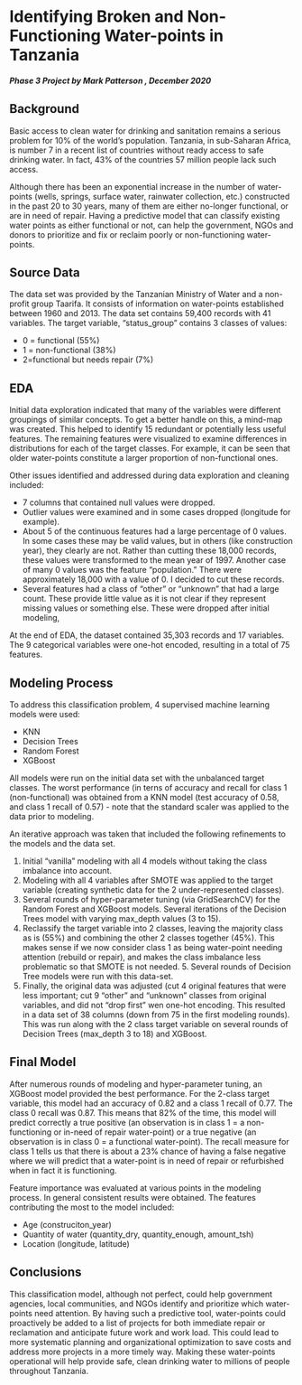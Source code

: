 # Identifying Broken and Non-Functioning Water-points in Tanzania
##### Phase 3 Project by Mark Patterson , December 2020


## Background
Basic access to clean water for drinking and sanitation remains a serious problem for 10% of the world’s population. Tanzania, in sub-Saharan Africa, is number 7 in a recent list of countries without ready access to safe drinking water. In fact, 43% of the countries 57 million people lack such access. 

Although there has been an exponential increase in the number of water-points (wells, springs, surface water, rainwater collection, etc.) constructed in the past 20 to 30 years, many of them are either no-longer functional, or are in need of repair. Having a predictive model that can classify existing water points as either functional or not, can help the government, NGOs and donors to prioritize and fix or reclaim poorly or non-functioning water-points.


## Source Data 
The data set was provided by the Tanzanian Ministry of Water and a non-profit group Taarifa. It consists of information on water-points established between 1960 and 2013. The data set contains 59,400 records with 41 variables. The target variable, “status_group” contains 3 classes of values: 
* 0 = functional (55%)
* 1 = non-functional (38%)
* 2=functional but needs repair (7%)


## EDA
Initial data exploration indicated that many of the variables were different groupings of similar concepts. To get a better handle on this, a mind-map was created. This helped to identify 15 redundant or potentially less useful features. The remaining features were visualized to examine differences in distributions for each of the target classes. For example, it can be seen that older water-points constitute a larger proportion of non-functional ones. 

Other issues identified and addressed during data exploration and cleaning included: 
* 7 columns that contained null values were dropped.
* Outlier values were examined and in some cases dropped (longitude for example).
* About 5 of the continuous features had a large percentage of 0 values. In some cases these may be valid values, but in others (like construction year), they clearly are not. Rather than cutting these 18,000 records, these values were transformed to the mean year of 1997.
Another case of many 0 values was the feature “population.” There were approximately 18,000 with a value of 0. I decided to cut these records.
* Several features had a class of “other” or “unknown” that had a large count. These provide little value as it is not clear if they represent missing values or something else. These were dropped after initial modeling, 

At the end of EDA, the dataset contained 35,303 records and 17 variables. The 9 categorical variables were one-hot encoded, resulting in a total of 75 features.


## Modeling Process
To address this classification problem, 4 supervised machine learning models were used: 
* KNN
* Decision Trees
* Random Forest
* XGBoost

All models were run on the initial data set with the unbalanced target classes. The worst performance (in terns of accuracy and recall for class 1 (non-functional) was obtained from a KNN model (test accuracy of 0.58, and class 1 recall of 0.57) - note that the standard scaler was applied to the data prior to modeling. 

An iterative approach was taken that included the following refinements to the models and the data set.
1. Initial “vanilla” modeling with all 4 models without taking the class imbalance into account. 
2. Modeling with all 4 variables after SMOTE was applied to the target variable (creating synthetic data for the 2 under-represented classes). 
3. Several rounds of hyper-parameter tuning (via GridSearchCV) for the Random Forest and XGBoost models. Several iterations of the Decision Trees model with varying max_depth values (3 to 15). 
4. Reclassify the target variable into 2 classes, leaving the majority class as is (55%) and combining the other 2 classes together (45%). This makes sense if we now consider class 1 as being water-point needing attention (rebuild or repair), and makes the class imbalance less problematic so that SMOTE is not needed. 5. Several rounds of Decision Tree models were run with this data-set. 
6. Finally, the original data was adjusted (cut 4 original features that were less important; cut 9 “other” and “unknown” classes from original variables, and did not “drop first” wen one-hot encoding. This resulted in a data set of 38 columns (down from 75 in the first modeling rounds). This was run along with the 2 class target variable on several rounds of Decision Trees (max_depth 3 to 18) and XGBoost. 


## Final Model
After numerous rounds of modeling and hyper-parameter tuning, an XGBoost model provided the best performance. For the 2-class target variable, this model had an accuracy of 0.82 and a class 1 recall of 0.77. The class 0 recall was 0.87. This means that 82% of the time, this model will predict correctly a true positive (an observation is in class 1 = a non-functioning or in-need of repair water-point) or a true negative (an observation is in class 0 = a functional water-point). The recall measure for class 1 tells us that there is about a 23% chance of having a false negative where we will predict that a water-point is in need of repair or refurbished when in fact it is functioning.

Feature importance was evaluated at various points in the modeling process. In general consistent results were obtained. The features contributing the most to the model included: 
* Age (construciton_year)
* Quantity of water (quantity_dry, quantity_enough, amount_tsh)
* Location (longitude, latitude)


## Conclusions
This classification model, although not perfect, could help government agencies, local communities, and NGOs identify and prioritize which water-points need attention. By having such a predictive tool, water-points could proactively be added to a list of projects for both immediate repair or reclamation and anticipate future work and work load. This could lead to more systematic planning and organizational optimization to save costs and address more projects in a more timely way. Making these water-points operational will help provide safe, clean drinking water to millions of people throughout Tanzania.
